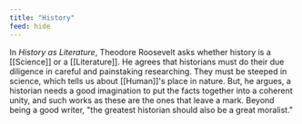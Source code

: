 ```yaml
---
title: "History"
feed: hide
---
```


In _History as Literature_, Theodore Roosevelt asks whether history is a [[Science]] or a [[Literature]]. He agrees that historians must do their due diligence in careful and painstaking researching. They must be steeped in science, which tells us about [[Human]]'s place in nature. But, he argues, a historian needs a good imagination to put the facts together into a coherent unity, and such works as these are the ones that leave a mark. Beyond being a good writer, "the greatest historian should also be a great moralist."